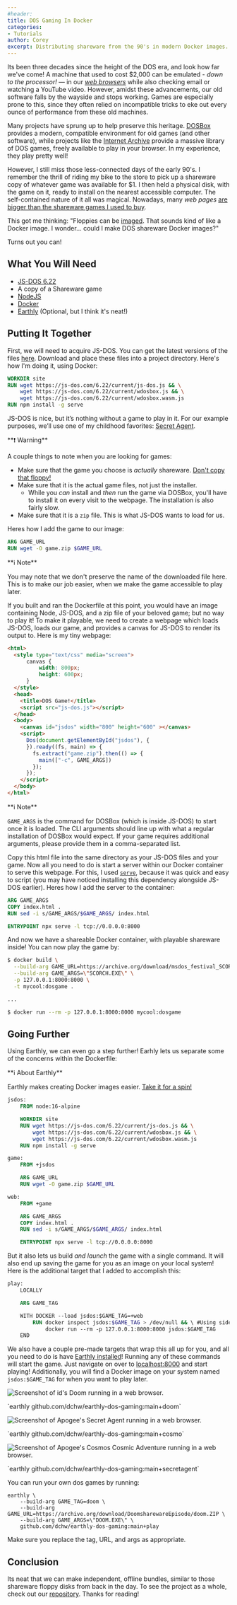 ```yaml
---
#header:
title: DOS Gaming In Docker
categories:
- Tutorials
author: Corey
excerpt: Distributing shareware from the 90's in modern Docker images.
---
```


Its been three decades since the height of the DOS era, and look how far we've come! A machine that used to cost $2,000 can be emulated - _down to the processor!_ — in our [_web browsers_](https://bellard.org/jslinux/) while also checking email or watching a YouTube video. However, amidst these advancements, our old software falls by the wayside and stops working. Games are especially prone to this, since they often relied on incompatible tricks to eke out every ounce of performance from these old machines.

Many projects have sprung up to help preserve this heritage. [DOSBox](https://www.dosbox.com/) provides a modern, compatible environment for old games (and other software), while projects like the [Internet Archive](https://archive.org/details/software) provide a massive library of DOS games, freely available to play in your browser. In my experience, they play pretty well!

However, I still miss those less-connected days of the early 90's. I remember the thrill of riding my bike to the store to pick up a shareware copy of whatever game was available for $1. I then held a physical disk, with the game on it, ready to install on the nearest accessible computer. The self-contained nature of it all was magical. Nowadays, many _web pages_ [are bigger than the shareware games I used to buy](https://www.pingdom.com/blog/webpages-are-getting-larger-every-year-and-heres-why-it-matters/).

This got me thinking: "Floppies can be [imaged](https://www.kryoflux.com/). That sounds kind of like a Docker image. I wonder... could I make DOS shareware Docker images?"

Turns out you can!

## What You Will Need

* [JS-DOS 6.22](https://github.com/caiiiycuk/js-dos)
* A copy of a Shareware game
* [NodeJS](https://hub.docker.com/_/node)
* [Docker](https://www.docker.com/get-started)
* [Earthly](https://earthly.dev/) (Optional, but I think it's neat!)

## Putting It Together

First, we will need to acquire JS-DOS. You can get the latest versions of the files [here](https://js-dos.com/#js-dos-622-archives). Download and place these files into a project directory. Here's how I'm doing it, using Docker:

```Dockerfile
WORKDIR site
RUN wget https://js-dos.com/6.22/current/js-dos.js && \
    wget https://js-dos.com/6.22/current/wdosbox.js && \
    wget https://js-dos.com/6.22/current/wdosbox.wasm.js
RUN npm install -g serve
```

JS-DOS is nice, but it’s nothing without a game to play in it. For our example purposes, we’ll use one of my childhood favorites: [Secret Agent](https://3drealms.com/catalog/secret-agent_39/).

<div class="notice--warning" markdown="1">
**❗ Warning**

A couple things to note when you are looking for games:

* Make sure that the game you choose is _actually_ shareware. [Don't copy that floppy!](https://www.youtube.com/watch?v=up863eQKGUI)
* Make sure that it is the actual game files, not just the installer.
    * While you _can_ install and _then_ run the game via DOSBox, you'll have to install it on every visit to the webpage. The installation is also fairly slow.
* Make sure that it is a `zip` file. This is what JS-DOS wants to load for us.
</div>

Heres how I add the game to our image:

```Dockerfile
ARG GAME_URL
RUN wget -O game.zip $GAME_URL
```

<div class="notice--info" markdown="1">
**ℹ️  Note**

You may note that we don't preserve the name of the downloaded file here. This is to make our job easier, when we make the game accessible to play later.
</div>

If you built and ran the Dockerfile at this point, you would have an image containing Node, JS-DOS, and a zip file of your beloved game; but no way to play it! To make it playable, we need to create a webpage which loads JS-DOS, loads our game, and provides a canvas for JS-DOS to render its output to. Here is my tiny webpage:

```html
<html>
  <style type="text/css" media="screen">
      canvas {
          width: 800px; 
          height: 600px;
      }
  </style>
  <head>
    <title>DOS Game!</title>
    <script src="js-dos.js"></script>
  </head>
  <body>
    <canvas id="jsdos" width="800" height="600" ></canvas>
    <script>
      Dos(document.getElementById("jsdos"), {
      }).ready((fs, main) => {
        fs.extract("game.zip").then(() => {
          main(["-c", GAME_ARGS])
        });
      });
    </script>
  </body>
</html>
```

<div class="notice--info" markdown="1">
**ℹ️  Note**

`GAME_ARGS` is the command for DOSBox (which is inside JS-DOS) to start once it is loaded. The CLI arguments should line up with what a regular installation of DOSBox would expect. If your game requires additional arguments, please provide them in a comma-separated list.
</div>

Copy this html file into the same directory as your JS-DOS files and your game. Now all you need to do is start a server within our Docker container to serve this webpage. For this, I used [`serve`](https://www.npmjs.com/package/serve), because it was quick and easy to script (you may have noticed installing this dependency alongside JS-DOS earlier). Heres how I add the server to the container:

```Dockerfile
ARG GAME_ARGS
COPY index.html .
RUN sed -i s/GAME_ARGS/$GAME_ARGS/ index.html

ENTRYPOINT npx serve -l tcp://0.0.0.0:8000
```

And now we have a shareable Docker container, with playable shareware inside! You can now play the game by:

```bash
$ docker build \
  --build-arg GAME_URL=https://archive.org/download/msdos_festival_SCORCH15/SCORCH15.ZIP \
  --build-arg GAME_ARGS=\"SCORCH.EXE\" \
  -p 127.0.0.1:8000:8000 \
  -t mycool:dosgame .

... 

$ docker run --rm -p 127.0.0.1:8000:8000 mycool:dosgame
```

## Going Further

Using Earthly, we can even go a step further! Earhly lets us separate some of the concerns within the Dockerfile:

<div class="notice--info" markdown="1">
**ℹ️  About Earthly**

Earthly makes creating Docker images easier. [Take it for a spin!](https://docs.earthly.dev/basics)
</div>

```Dockerfile
jsdos:
    FROM node:16-alpine

    WORKDIR site
    RUN wget https://js-dos.com/6.22/current/js-dos.js && \
        wget https://js-dos.com/6.22/current/wdosbox.js && \
        wget https://js-dos.com/6.22/current/wdosbox.wasm.js
    RUN npm install -g serve

game:
    FROM +jsdos

    ARG GAME_URL
    RUN wget -O game.zip $GAME_URL

web:
    FROM +game

    ARG GAME_ARGS
    COPY index.html .
    RUN sed -i s/GAME_ARGS/$GAME_ARGS/ index.html

    ENTRYPOINT npx serve -l tcp://0.0.0.0:8000
```

But it also lets us build _and launch_ the game with a single command. It will also end up saving the game for you as an image on your local system! Here is the additional target that I added to accomplish this:

```Dockerfile
play:
    LOCALLY

    ARG GAME_TAG

    WITH DOCKER --load jsdos:$GAME_TAG=+web
        RUN docker inspect jsdos:$GAME_TAG > /dev/null && \ #Using side-effect to save image locally too
            docker run --rm -p 127.0.0.1:8000:8000 jsdos:$GAME_TAG
    END
```

We also have a couple pre-made targets that wrap this all up for you, and all you need to do is have [Earthly installed](https://earthly.dev/get-earthly)! Running any of these commands will start the game. Just navigate on over to [localhost:8000](http://localhost:8000) and start playing! Additionally, you will find a Docker image on your system named `jsdos:$GAME_TAG` for when you want to play later.

![Screenshot of id's Doom running in a web browser.]({{site.images}}{{page.slug}}/doom.png)
<figcaption>
`earthly github.com/dchw/earthly-dos-gaming:main+doom`
</figcaption>

![Screenshot of Apogee's Secret Agent running in a web browser.]({{site.images}}{{page.slug}}/agent.png)
<figcaption>
`earthly github.com/dchw/earthly-dos-gaming:main+cosmo`
</figcaption>

![Screenshot of Apogee's Cosmos Cosmic Adventure running in a web browser.]({{site.images}}{{page.slug}}/cosmo.png)
<figcaption>
`earthly github.com/dchw/earthly-dos-gaming:main+secretagent`
</figcaption>


You can run your own dos games by running:
```
earthly \
    --build-arg GAME_TAG=doom \
    --build-arg GAME_URL=https://archive.org/download/DoomsharewareEpisode/doom.ZIP \
    --build-arg GAME_ARGS=\"DOOM.EXE\" \
    github.com/dchw/earthly-dos-gaming:main+play
```

Make sure you replace the tag, URL, and args as appropriate.

## Conclusion

Its neat that we can make independent, offline bundles, similar to those shareware floppy disks from back in the day. To see the project as a whole, check out our [repository](https://github.com/earthly/example-dos-gaming). Thanks for reading!
